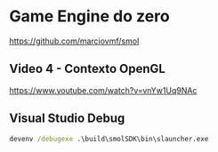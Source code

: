 # Game Engine do zero 

https://github.com/marciovmf/smol

## Video 4 -  Contexto OpenGL

https://www.youtube.com/watch?v=vnYw1Uq9NAc

## Visual Studio Debug

```cmd
devenv /debugexe .\build\smolSDK\bin\slauncher.exe
```

